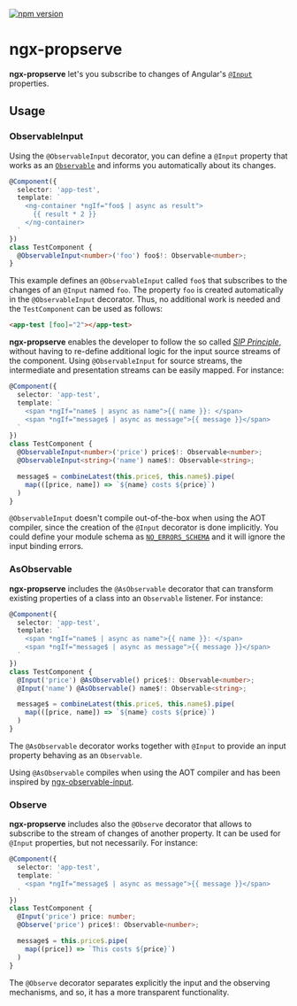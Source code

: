 [![npm version](https://badge.fury.io/js/ngx-propserve.svg)](https://badge.fury.io/js/ngx-propserve)

# ngx-propserve
**ngx-propserve** let's you subscribe to changes of Angular's [`@Input`](https://angular.io/api/core/Input) properties.

## Usage
### ObservableInput
Using the `@ObservableInput` decorator, you can define a `@Input` property that works as an [`Observable`](https://rxjs.dev/guide/observable) and informs you automatically about its changes.

```ts
@Component({
  selector: 'app-test',
  template: `
    <ng-container *ngIf="foo$ | async as result">
      {{ result * 2 }}
    </ng-container>
  `
})
class TestComponent {
  @ObservableInput<number>('foo') foo$!: Observable<number>;
}
```

This example defines an `@ObservableInput` called `foo$` that subscribes to the changes of an `@Input` named `foo`. The property `foo` is created automatically in the `@ObservableInput` decorator. Thus, no additional work is needed and the `TestComponent` can be used as follows:

```html
<app-test [foo]="2"></app-test>
```

**ngx-propserve** enables the developer to follow the so called [*SIP Principle*](https://blog.strongbrew.io/the-sip-principle/), without having to re-define additional logic for the input source streams of the component. Using `@ObservableInput` for source streams, the intermediate and presentation streams can be easily mapped. For instance:

```ts
@Component({
  selector: 'app-test',
  template: `
    <span *ngIf="name$ | async as name">{{ name }}: </span>
    <span *ngIf="message$ | async as message">{{ message }}</span>
  `
})
class TestComponent {
  @ObservableInput<number>('price') price$!: Observable<number>;
  @ObservableInput<string>('name') name$!: Observable<string>;

  message$ = combineLatest(this.price$, this.name$).pipe(
    map(([price, name]) => `${name} costs ${price}`)
  )
}
```

`@ObservableInput` doesn't compile out-of-the-box when using the AOT compiler, since the creation of the `@Input` decorator is done implicitly. You could define your module schema as [`NO_ERRORS_SCHEMA`](https://angular.io/api/core/NO_ERRORS_SCHEMA) and it will ignore the
input binding errors.

### AsObservable
**ngx-propserve** includes the `@AsObservable` decorator that can transform existing properties of a class into an `Observable` listener. For instance:

```ts
@Component({
  selector: 'app-test',
  template: `
    <span *ngIf="name$ | async as name">{{ name }}: </span>
    <span *ngIf="message$ | async as message">{{ message }}</span>
  `
})
class TestComponent {
  @Input('price') @AsObservable() price$!: Observable<number>;
  @Input('name') @AsObservable() name$!: Observable<string>;

  message$ = combineLatest(this.price$, this.name$).pipe(
    map(([price, name]) => `${name} costs ${price}`)
  )
}
```

The `@AsObservable` decorator works together with `@Input` to provide an input property behaving as an `Observable`.

Using `@AsObservable` compiles when using the AOT compiler and has been inspired by [ngx-observable-input](https://github.com/Futhark/ngx-observable-input).

### Observe
**ngx-propserve** includes also the `@Observe` decorator that allows to subscribe to the stream of changes of another property. It can be used for `@Input` properties, but not necessarily. For instance:

```ts
@Component({
  selector: 'app-test',
  template: `
    <span *ngIf="message$ | async as message">{{ message }}</span>
  `
})
class TestComponent {
  @Input('price') price: number;
  @Observe('price') price$!: Observable<number>;

  message$ = this.price$.pipe(
    map((price]) => `This costs ${price}`)
  )
}
```

The `@Observe` decorator separates explicitly the input and the observing mechanisms, and so, it has a more transparent functionality.
